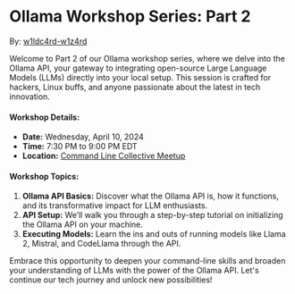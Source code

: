 # Ollama Workshop Series: Part 2

By: [w1ldc4rd-w1z4rd](https://github.com/w1ldc4rd-w1z4rd)

Welcome to Part 2 of our Ollama workshop series, where we delve into the Ollama API, your gateway to integrating open-source Large Language Models (LLMs) directly into your local setup. This session is crafted for hackers, Linux buffs, and anyone passionate about the latest in tech innovation.

#### Workshop Details:

- **Date:** Wednesday, April 10, 2024
- **Time:** 7:30 PM to 9:00 PM EDT
- **Location:** [Command Line Collective Meetup](https://www.meetup.com/command-line-collective/events/300022054/)

#### Workshop Topics:

1. **Ollama API Basics:** Discover what the Ollama API is, how it functions, and its transformative impact for LLM enthusiasts.
2. **API Setup:** We’ll walk you through a step-by-step tutorial on initializing the Ollama API on your machine.
3. **Executing Models:** Learn the ins and outs of running models like Llama 2, Mistral, and CodeLlama through the API.

Embrace this opportunity to deepen your command-line skills and broaden your understanding of LLMs with the power of the Ollama API. Let's continue our tech journey and unlock new possibilities!